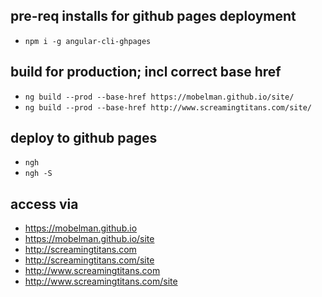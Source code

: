 ## pre-req installs for github pages deployment
* `npm i -g angular-cli-ghpages`

## build for production; incl correct base href
* `ng build --prod --base-href https://mobelman.github.io/site/`
* `ng build --prod --base-href http://www.screamingtitans.com/site/`

## deploy to github pages
* `ngh`
* `ngh -S`

## access via
* https://mobelman.github.io
* https://mobelman.github.io/site
* http://screamingtitans.com
* http://screamingtitans.com/site
* http://www.screamingtitans.com
* http://www.screamingtitans.com/site
